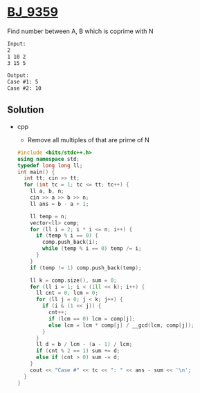 # [BJ_9359](https://acmicpc.net/problem/9359)

Find number between A, B which is coprime with N

```txt
Input:
2
1 10 2
3 15 5

Output:
Case #1: 5
Case #2: 10
```

## Solution

* cpp
  * Remove all multiples of that are prime of N

  ```cpp
  #include <bits/stdc++.h>
  using namespace std;
  typedef long long ll;
  int main() {
    int tt; cin >> tt;
    for (int tc = 1; tc <= tt; tc++) {
      ll a, b, n;
      cin >> a >> b >> n;
      ll ans = b - a + 1;

      ll temp = n;
      vector<ll> comp;
      for (ll i = 2; i * i <= n; i++) {
        if (temp % i == 0) {
          comp.push_back(i);
          while (temp % i == 0) temp /= i;
        }
      }
      if (temp != 1) comp.push_back(temp);

      ll k = comp.size(), sum = 0;
      for (ll i = 1; i < (1ll << k); i++) {
        ll cnt = 0, lcm = 0;
        for (ll j = 0; j < k; j++) {
          if (i & (1 << j)) {
            cnt++;
            if (lcm == 0) lcm = comp[j];
            else lcm = lcm * comp[j] / __gcd(lcm, comp[j]);
          }
        }
        ll d = b / lcm - (a - 1) / lcm;
        if (cnt % 2 == 1) sum += d;
        else if (cnt > 0) sum -= d;
      }
      cout << "Case #" << tc << ": " << ans - sum << '\n';
    }
  }
  ```

